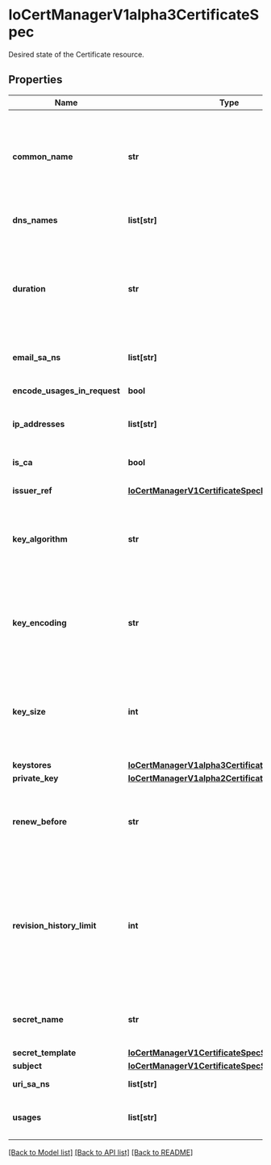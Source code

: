 # IoCertManagerV1alpha3CertificateSpec

Desired state of the Certificate resource.
## Properties
Name | Type | Description | Notes
------------ | ------------- | ------------- | -------------
**common_name** | **str** | CommonName is a common name to be used on the Certificate. The CommonName should have a length of 64 characters or fewer to avoid generating invalid CSRs. This value is ignored by TLS kubernetes.clients when any subject alt name is set. This is x509 behaviour: https://tools.ietf.org/html/rfc6125#section-6.4.4 | [optional] 
**dns_names** | **list[str]** | DNSNames is a list of DNS subjectAltNames to be set on the Certificate. | [optional] 
**duration** | **str** | The requested &#39;duration&#39; (i.e. lifetime) of the Certificate. This option may be ignored/overridden by some issuer types. If unset this defaults to 90 days. Certificate will be renewed either 2/3 through its duration or &#x60;renewBefore&#x60; period before its expiry, whichever is later. Minimum accepted duration is 1 hour. Value must be in units accepted by Go time.ParseDuration https://golang.org/pkg/time/#ParseDuration | [optional] 
**email_sa_ns** | **list[str]** | EmailSANs is a list of email subjectAltNames to be set on the Certificate. | [optional] 
**encode_usages_in_request** | **bool** | EncodeUsagesInRequest controls whether key usages should be present in the CertificateRequest | [optional] 
**ip_addresses** | **list[str]** | IPAddresses is a list of IP address subjectAltNames to be set on the Certificate. | [optional] 
**is_ca** | **bool** | IsCA will mark this Certificate as valid for certificate signing. This will automatically add the &#x60;cert sign&#x60; usage to the list of &#x60;usages&#x60;. | [optional] 
**issuer_ref** | [**IoCertManagerV1CertificateSpecIssuerRef**](IoCertManagerV1CertificateSpecIssuerRef.md) |  | 
**key_algorithm** | **str** | KeyAlgorithm is the private key algorithm of the corresponding private key for this certificate. If provided, allowed values are either &#x60;rsa&#x60; or &#x60;ecdsa&#x60; If &#x60;keyAlgorithm&#x60; is specified and &#x60;keySize&#x60; is not provided, key size of 256 will be used for &#x60;ecdsa&#x60; key algorithm and key size of 2048 will be used for &#x60;rsa&#x60; key algorithm. | [optional] 
**key_encoding** | **str** | KeyEncoding is the private key cryptography standards (PKCS) for this certificate&#39;s private key to be encoded in. If provided, allowed values are &#x60;pkcs1&#x60; and &#x60;pkcs8&#x60; standing for PKCS#1 and PKCS#8, respectively. If KeyEncoding is not specified, then &#x60;pkcs1&#x60; will be used by default. | [optional] 
**key_size** | **int** | KeySize is the key bit size of the corresponding private key for this certificate. If &#x60;keyAlgorithm&#x60; is set to &#x60;rsa&#x60;, valid values are &#x60;2048&#x60;, &#x60;4096&#x60; or &#x60;8192&#x60;, and will default to &#x60;2048&#x60; if not specified. If &#x60;keyAlgorithm&#x60; is set to &#x60;ecdsa&#x60;, valid values are &#x60;256&#x60;, &#x60;384&#x60; or &#x60;521&#x60;, and will default to &#x60;256&#x60; if not specified. No other values are allowed. | [optional] 
**keystores** | [**IoCertManagerV1alpha3CertificateSpecKeystores**](IoCertManagerV1alpha3CertificateSpecKeystores.md) |  | [optional] 
**private_key** | [**IoCertManagerV1alpha2CertificateSpecPrivateKey**](IoCertManagerV1alpha2CertificateSpecPrivateKey.md) |  | [optional] 
**renew_before** | **str** | How long before the currently issued certificate&#39;s expiry cert-manager should renew the certificate. The default is 2/3 of the issued certificate&#39;s duration. Minimum accepted value is 5 minutes. Value must be in units accepted by Go time.ParseDuration https://golang.org/pkg/time/#ParseDuration | [optional] 
**revision_history_limit** | **int** | revisionHistoryLimit is the maximum number of CertificateRequest revisions that are maintained in the Certificate&#39;s history. Each revision represents a single &#x60;CertificateRequest&#x60; created by this Certificate, either when it was created, renewed, or Spec was changed. Revisions will be removed by oldest first if the number of revisions exceeds this number. If set, revisionHistoryLimit must be a value of &#x60;1&#x60; or greater. If unset (&#x60;nil&#x60;), revisions will not be garbage collected. Default value is &#x60;nil&#x60;. | [optional] 
**secret_name** | **str** | SecretName is the name of the secret resource that will be automatically created and managed by this Certificate resource. It will be populated with a private key and certificate, signed by the denoted issuer. | 
**secret_template** | [**IoCertManagerV1CertificateSpecSecretTemplate**](IoCertManagerV1CertificateSpecSecretTemplate.md) |  | [optional] 
**subject** | [**IoCertManagerV1CertificateSpecSubject**](IoCertManagerV1CertificateSpecSubject.md) |  | [optional] 
**uri_sa_ns** | **list[str]** | URISANs is a list of URI subjectAltNames to be set on the Certificate. | [optional] 
**usages** | **list[str]** | Usages is the set of x509 usages that are requested for the certificate. Defaults to &#x60;digital signature&#x60; and &#x60;key encipherment&#x60; if not specified. | [optional] 

[[Back to Model list]](../README.md#documentation-for-models) [[Back to API list]](../README.md#documentation-for-api-endpoints) [[Back to README]](../README.md)


